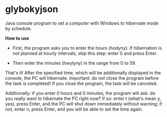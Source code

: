 # glybokyjson
Java console program to set a computer with Windows to hibernate mode by schedule.

**How to use**

  * First, the program asks you to enter the hours (hodyny). If hibernation is not planned at hourly intervals, skip this step: enter 0 and press Enter.

  * Then enter the minutes (hwylyny) in the range from 0 to 59.

That's it! After the specified time, which will be additionally displayed in the console, the PC will hibernate. Important: do not close the program before the task is completed! If you close the program, the task will be canceled.


Additionally: if you enter 0 hours and 0 minutes, the program will ask: do you really want to hibernate the PC right now? If so: enter t (what's mean y, yes), press Enter, and the PC will shut down immediately without warning; if not, enter n, press Enter, and you will be able to set the time again.
